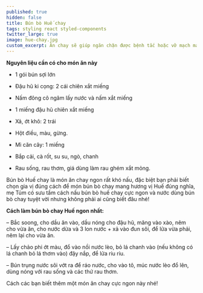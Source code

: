 ```yaml
---
published: true
hidden: false
title: Bún bò Huế chay
tags: styling react styled-components
twitter_large: true
image: hue-chay.jpg
custom_excerpt: Ăn chay sẽ giúp ngăn chặn được bệnh tắc hoặc vỡ mạch máu ở người tăng huyết áp, hạn chế tai biến nhồi máu cơ tim.
---
```


**Nguyên liệu cần có cho món ăn này**

+ 1 gói bún sợi lớn

+ Đậu hũ ki cọng: 2 cái chiên xắt miếng

+ Nấm đông cô ngâm lấy nước và nấm xắt miếng

+ 1 miếng đậu hũ chiên xắt miếng

+ Xả, ớt khô: 2 trái

+ Hột điều, màu, gừng.

+ Mì căn cây: 1 miếng

+ Bắp cải, cà rốt, su su, ngò, chanh

+ Rau sống, rau thơm, giá dùng làm rau ghém xắt mỏng.

Bún bò Huế chay là món ăn chay ngon rất khó nấu, đặc biệt bạn phải biết chọn gia vị đúng cách để món bún bò chay mang hương vị Huế đúng nghĩa, mẹ Tủm có sưu tầm cách nấu bún bò huế chay cực ngon và nước dùng bún bò
chay tuyệt vời nhưng không phải ai cũng biết đâu nhé!

**Cách làm bún bò chay Huế ngon nhất:**

– Bắc soong, cho dầu ăn vào, dầu nóng cho đậu hũ, măng vào xào, nêm cho vừa ăn, cho nước dừa và 3 lon nước + xả vào đun sôi, để lửa vừa phải, nêm lại cho vừa ăn.

– Lấy chảo phi ớt màu, đổ vào nồi nước lèo, bỏ lá chanh vào (nếu không có lá chanh bỏ lá thơm vào) đậy nắp, để lửa riu riu.

– Bún trụng nước sôi vớt ra để ráo nước, cho vào tô, múc nước lèo đổ lên, dùng nóng với rau sống và các thứ rau thơm.

Cách các bạn biết thêm một món ăn chay cực ngon này nhé!